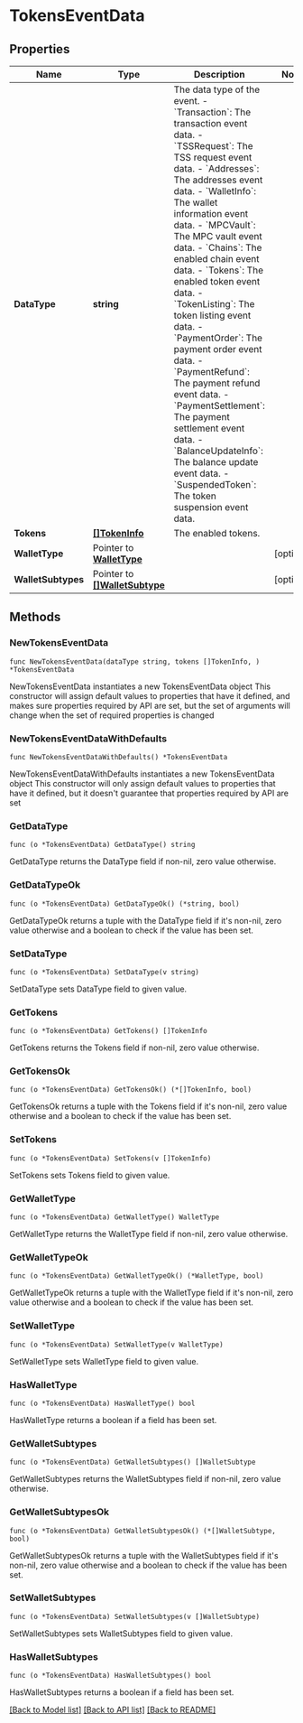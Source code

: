 # TokensEventData

## Properties

Name | Type | Description | Notes
------------ | ------------- | ------------- | -------------
**DataType** | **string** |  The data type of the event. - &#x60;Transaction&#x60;: The transaction event data. - &#x60;TSSRequest&#x60;: The TSS request event data. - &#x60;Addresses&#x60;: The addresses event data. - &#x60;WalletInfo&#x60;: The wallet information event data. - &#x60;MPCVault&#x60;: The MPC vault event data. - &#x60;Chains&#x60;: The enabled chain event data. - &#x60;Tokens&#x60;: The enabled token event data. - &#x60;TokenListing&#x60;: The token listing event data.        - &#x60;PaymentOrder&#x60;: The payment order event data. - &#x60;PaymentRefund&#x60;: The payment refund event data. - &#x60;PaymentSettlement&#x60;: The payment settlement event data. - &#x60;BalanceUpdateInfo&#x60;: The balance update event data. - &#x60;SuspendedToken&#x60;: The token suspension event data. | 
**Tokens** | [**[]TokenInfo**](TokenInfo.md) | The enabled tokens. | 
**WalletType** | Pointer to [**WalletType**](WalletType.md) |  | [optional] 
**WalletSubtypes** | Pointer to [**[]WalletSubtype**](WalletSubtype.md) |  | [optional] 

## Methods

### NewTokensEventData

`func NewTokensEventData(dataType string, tokens []TokenInfo, ) *TokensEventData`

NewTokensEventData instantiates a new TokensEventData object
This constructor will assign default values to properties that have it defined,
and makes sure properties required by API are set, but the set of arguments
will change when the set of required properties is changed

### NewTokensEventDataWithDefaults

`func NewTokensEventDataWithDefaults() *TokensEventData`

NewTokensEventDataWithDefaults instantiates a new TokensEventData object
This constructor will only assign default values to properties that have it defined,
but it doesn't guarantee that properties required by API are set

### GetDataType

`func (o *TokensEventData) GetDataType() string`

GetDataType returns the DataType field if non-nil, zero value otherwise.

### GetDataTypeOk

`func (o *TokensEventData) GetDataTypeOk() (*string, bool)`

GetDataTypeOk returns a tuple with the DataType field if it's non-nil, zero value otherwise
and a boolean to check if the value has been set.

### SetDataType

`func (o *TokensEventData) SetDataType(v string)`

SetDataType sets DataType field to given value.


### GetTokens

`func (o *TokensEventData) GetTokens() []TokenInfo`

GetTokens returns the Tokens field if non-nil, zero value otherwise.

### GetTokensOk

`func (o *TokensEventData) GetTokensOk() (*[]TokenInfo, bool)`

GetTokensOk returns a tuple with the Tokens field if it's non-nil, zero value otherwise
and a boolean to check if the value has been set.

### SetTokens

`func (o *TokensEventData) SetTokens(v []TokenInfo)`

SetTokens sets Tokens field to given value.


### GetWalletType

`func (o *TokensEventData) GetWalletType() WalletType`

GetWalletType returns the WalletType field if non-nil, zero value otherwise.

### GetWalletTypeOk

`func (o *TokensEventData) GetWalletTypeOk() (*WalletType, bool)`

GetWalletTypeOk returns a tuple with the WalletType field if it's non-nil, zero value otherwise
and a boolean to check if the value has been set.

### SetWalletType

`func (o *TokensEventData) SetWalletType(v WalletType)`

SetWalletType sets WalletType field to given value.

### HasWalletType

`func (o *TokensEventData) HasWalletType() bool`

HasWalletType returns a boolean if a field has been set.

### GetWalletSubtypes

`func (o *TokensEventData) GetWalletSubtypes() []WalletSubtype`

GetWalletSubtypes returns the WalletSubtypes field if non-nil, zero value otherwise.

### GetWalletSubtypesOk

`func (o *TokensEventData) GetWalletSubtypesOk() (*[]WalletSubtype, bool)`

GetWalletSubtypesOk returns a tuple with the WalletSubtypes field if it's non-nil, zero value otherwise
and a boolean to check if the value has been set.

### SetWalletSubtypes

`func (o *TokensEventData) SetWalletSubtypes(v []WalletSubtype)`

SetWalletSubtypes sets WalletSubtypes field to given value.

### HasWalletSubtypes

`func (o *TokensEventData) HasWalletSubtypes() bool`

HasWalletSubtypes returns a boolean if a field has been set.


[[Back to Model list]](../README.md#documentation-for-models) [[Back to API list]](../README.md#documentation-for-api-endpoints) [[Back to README]](../README.md)


